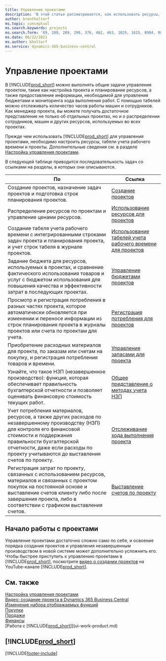 ```yaml
---
title: Управление проектами
description: 'В этой статье рассматривается, как использовать ресурсы, табели учета рабочего времени и проекты для управления бюджетами.'
author: brentholtorf
ms.topic: conceptual
ms.search.keywords: projects
ms.search.form: '89, 200, 289, 290, 376, 462, 463, 1029, 1615, 8904, 9014, 9015'
ms.date: 06/22/2021
ms.author: bholtorf
ms.service: dynamics-365-business-central
---
```

# Управление проектами

В [!INCLUDE[prod_short](includes/prod_short.md)] можно выполнять общие задачи управления проектом, такие как настройка проекта и планирование ресурсов, а также предоставление информации, необходимой для управления бюджетами и мониторинга хода выполнения работ. С помощью табелей можно отслеживать количество часов работы машин и сотрудников. Как менеджер проекта, вы можете получать достаточное представление не только об отдельных проектах, но и о распределении сотрудников, машин и других ресурсов, используемых во всех проектах.

Прежде чем использовать [!INCLUDE[prod_short](includes/prod_short.md)] для управления проектами, необходимо настроить ресурсы, табели учета рабочего времени и проекты. Дополнительные сведения см. в разделе [Настройка управления проектами](projects-setup-projects.md).  

В следующей таблице приводится последовательность задач со ссылками на разделы, в которых они описываются.

| По | Ссылка |
| --- | --- |
| Создание проектов, назначение задач проектов и подготовка строк планирования проектов. |[Создание проектов](projects-how-create-jobs.md) |
| Распределение ресурсов по проектам и управление ценами ресурсов. |[Использование ресурсов для проектов](projects-how-use-resources.md) |
| Создание табеля учета рабочего времени с интегрированными строками задач проекта и планирования проекта, и учет строк табеля в журнале проектов. |[Использование табелей учета рабочего времени для проектов](projects-how-use-time-sheets.md) |
| Задание бюджета для ресурсов, используемых в проектах, и сравнение фактического использования товаров и услуг с бюджетом использования для повышения качества и эффективности затрат в последующих проектах. |[Управление бюджетами проектов](projects-how-manage-budgets.md) |
| Просмотр и регистрация потребления в разных частях проекта, которое автоматически обновляется при изменении и переносе информации из строк планирования проекта в журналы проектов или счета по проектам для учета. |[Регистрация потребления для проектов](projects-how-record-job-usage.md) |
| Приобретение расходных материалов для проекта, по заказам или счетам на покупку, и регистрация потребления товаров и времени. |[Управление запасами для проекта](projects-how-manage-project-supplies.md) |
| Узнайте, что такое НЗП (незавершенное производство): функция, которая обеспечивает правильность бухгалтерской отчетности и позволяет оценивать финансовую стоимость текущих работ. |[Общее представление о методах учета НЗП](projects-understanding-wip.md) |
| Учет потребления материалов, ресурсов, а также других расходов по незавершенному производству (НЗП) для контроля его финансовой стоимости и поддержания правильности бухгалтерской отчетности, даже если расходы по проекту учитываются до выставления счетов по проекту. |[Отслеживание хода выполнения проекта](projects-how-monitor-progress-performance.md) |
| Регистрация затрат по проекту, связанных с использованием ресурсов, материалов и связанных с проектом покупок на постоянной основе и выставление счетов клиенту либо после завершения проекта, либо в соответствии с графиком выставления счетов. |[Выставление счетов по проекту](projects-how-invoice-jobs.md) |

## Начало работы с проектами

Управление проектами достаточно сложно само по себе, и освоение порядка создания проектов и управления незавершенным производством в новой системе может дополнительно усложнить его. Чтобы быстрее приступить к управлению проектами в [!INCLUDE[prod_short](includes/prod_short.md)], посмотрите [видео о создании проектов](https://www.youtube.com/watch?v=VqaPWr7BWmw) на YouTube-канале [!INCLUDE[prod_short](includes/prod_short.md)].  

## См. также

[Настройка управления проектами](projects-setup-projects.md)  
[Видео: создание проекта в Dynamics 365 Business Central](https://www.youtube.com/watch?v=VqaPWr7BWmw)  
[Изменение набора отображаемых функций](ui-experiences.md)  
[Покупки](purchasing-manage-purchasing.md)  
[Продажи](sales-manage-sales.md)  
[Финансы](finance.md)  
[Работа с [!INCLUDE[prod_short](includes/prod_short.md)]](ui-work-product.md)  

## [!INCLUDE[prod_short](includes/free_trial_md.md)]  

[!INCLUDE[footer-include](includes/footer-banner.md)]